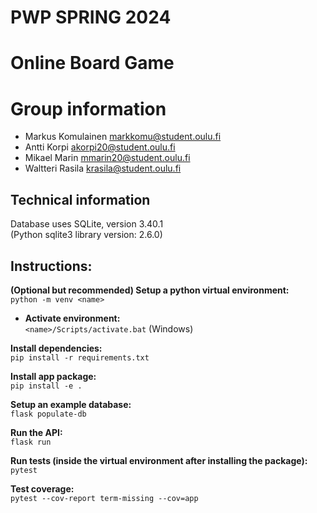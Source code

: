 # PWP SPRING 2024
# Online Board Game
# Group information
* Markus Komulainen markkomu@student.oulu.fi
* Antti Korpi akorpi20@student.oulu.fi
* Mikael Marin mmarin20@student.oulu.fi
* Waltteri Rasila krasila@student.oulu.fi

## Technical information

Database uses SQLite, version 3.40.1\
(Python sqlite3 library version: 2.6.0)

## Instructions:

**(Optional but recommended) Setup a python virtual environment:**\
```python -m venv <name>```

- **Activate environment:**\
```<name>/Scripts/activate.bat``` (Windows)

**Install dependencies:**\
```pip install -r requirements.txt```

**Install app package:**\
```pip install -e .```

**Setup an example database:**\
```flask populate-db```

**Run the API:**\
```flask run```

**Run tests (inside the virtual environment after installing the package):**\
```pytest```

**Test coverage:**\
```pytest --cov-report term-missing --cov=app```
